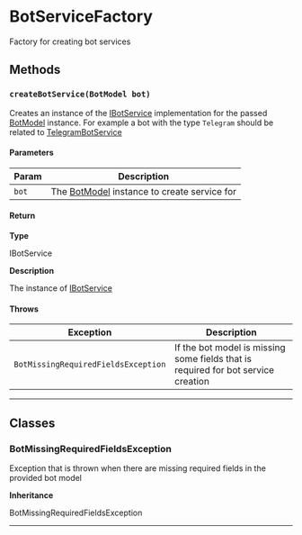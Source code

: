 # BotServiceFactory

Factory for creating bot services

## Methods

### `createBotService(BotModel bot)`

Creates an instance of the [IBotService](/types/Interfaces/IBotService.md) implementation for the passed [BotModel](/types/Classes/BotModel.md) instance. For example a bot with the type `Telegram` should be related to [TelegramBotService](/types/Classes/TelegramBotService.md)

#### Parameters

| Param | Description                                                               |
| ----- | ------------------------------------------------------------------------- |
| `bot` | The [BotModel](/types/Classes/BotModel.md) instance to create service for |

#### Return

**Type**

IBotService

**Description**

The instance of [IBotService](/types/Interfaces/IBotService.md)

#### Throws

| Exception                           | Description                                                                       |
| ----------------------------------- | --------------------------------------------------------------------------------- |
| `BotMissingRequiredFieldsException` | If the bot model is missing some fields that is required for bot service creation |

---

## Classes

### BotMissingRequiredFieldsException

Exception that is thrown when there are missing required fields in the provided bot model

**Inheritance**

BotMissingRequiredFieldsException

---
